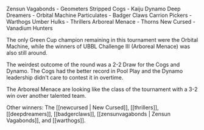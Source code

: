 Zensun Vagabonds - Geometers
Stripped Cogs - Kaiju Dynamo
Deep Dreamers - Orbital Machine
Particulates - Badger Claws
Carrion Pickers - Warthogs
Umber Hulks - Thrillers
Arboreal Menace - Thorns
New Cursed - Vanadium Hunters

The only Green Cup champion remaining in this tournament were the Orbital Machine, while the winners of UBBL Challenge III (Arboreal Menace) was also still around.

The weirdest outcome of the round was a 2-2 Draw for the Cogs and Dynamo. The Cogs had the better record in Pool Play and the Dynamo leadership didn't care to contest it in overtime.

The Arboreal Menace are looking like the class of the tournament with a 3-2 win over another talented team.

Other winners: The [[newcursed | New Cursed]], [[thrillers]], [[deepdreamers]], [[badgerclaws]], [[zensunvagabonds | Zensun Vagabonds]], and [[warthogs]].